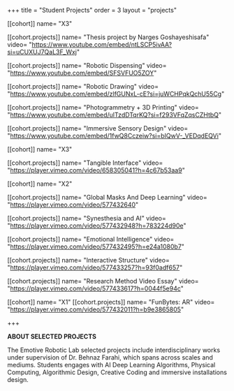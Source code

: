 +++
title = "Student Projects"
order = 3
layout = "projects"



[[cohort]]
name= "X3"

[[cohort.projects]]
name= "Thesis project by Narges Goshayeshisafa"
video= "https://www.youtube.com/embed/ntLSCP5ivAA?si=uCUXUJ7QaL3F_Wxj"


[[cohort.projects]]
name= "Robotic Dispensing"
video= "https://www.youtube.com/embed/SFSVFUO5ZOY"


[[cohort.projects]]
name= "Robotic Drawing"
video= "https://www.youtube.com/embed/zlfGUNxL-cE?si=juWCHPqkQchU55Cg"


[[cohort.projects]]
name= "Photogrammetry + 3D Printing"
video= "https://www.youtube.com/embed/ulTzdDTqrKQ?si=f293VFqZqsCZHtbQ"

[[cohort.projects]]
name= "Immersive Sensory Design"
video= "https://www.youtube.com/embed/1fwQ8Cczeiw?si=bIQwV-_VEDqdEQVi"



[[cohort]]
name= "X3"



[[cohort.projects]]
name= "Tangible Interface"
video= "https://player.vimeo.com/video/658305041?h=4c67b53aa9" 


[[cohort]]
name= "X2"

[[cohort.projects]]
name= "Global Masks And Deep Learning"
video= "https://player.vimeo.com/video/577432640" 

[[cohort.projects]]
name= "Synesthesia and AI"
video= "https://player.vimeo.com/video/577432948?h=783224d90e" 

[[cohort.projects]]
name= "Emotional Intelligence"
video= "https://player.vimeo.com/video/577432495?h=e24a1080b7" 

[[cohort.projects]]
name= "Interactive Structure"
video= "https://player.vimeo.com/video/577433257?h=93f0adf657" 

[[cohort.projects]]
name= "Research Method Video Essay"
video= "https://player.vimeo.com/video/577433617?h=0044f5e94c" 


[[cohort]]
name= "X1"
[[cohort.projects]]
name= "FunBytes: AR"
video= "https://player.vimeo.com/video/577432011?h=b9e3865805" 

+++


**ABOUT SELECTED PROJECTS**

The Emotive Robotic Lab selected projects include interdisciplinary works under supervision of Dr. Behnaz Farahi, which spans across scales and mediums. Students engages with AI Deep Learning Algorithms, Physical Computing, Algorithmic Design, Creative Coding and immersive installations design.
